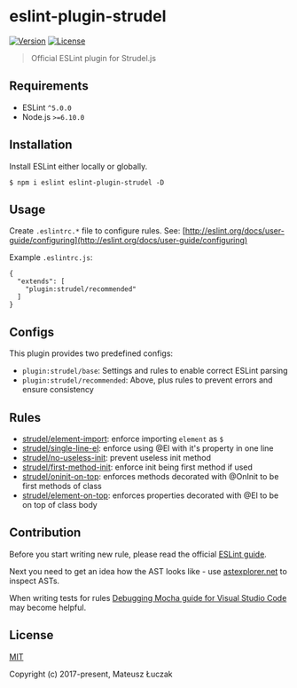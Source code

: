 # eslint-plugin-strudel

<p>
<a href="https://www.npmjs.com/package/eslint-plugin-strudel"><img src="https://img.shields.io/npm/v/eslint-plugin-strudel.svg" alt="Version"></a>
<a href="https://www.npmjs.com/package/eslint-plugin-strudel"><img src="https://img.shields.io/npm/l/eslint-plugin-strudel.svg" alt="License"></a> 
</p>

> Official ESLint plugin for Strudel.js

## Requirements

* ESLint `^5.0.0`
* Node.js `>=6.10.0`

## Installation

Install ESLint either locally or globally.

```
$ npm i eslint eslint-plugin-strudel -D
```

## Usage

Create `.eslintrc.*` file to configure rules. See: [http://eslint.org/docs/user-guide/configuring](http://eslint.org/docs/user-guide/configuring)

Example `.eslintrc.js`:
```
{
  "extends": [
    "plugin:strudel/recommended"
  ]
}
```

## Configs

This plugin provides two predefined configs:

* `plugin:strudel/base`: Settings and rules to enable correct ESLint parsing
* `plugin:strudel/recommended`: Above, plus rules to prevent errors and ensure consistency

## Rules

* [strudel/element-import](docs/rules/element-import.md): enforce importing `element` as `$`
* [strudel/single-line-el](docs/rules/single-line-el.md): enforce using @El with it's property in one line
* [strudel/no-useless-init](docs/rules/no-useless-init.md): prevent useless init method
* [strudel/first-method-init](docs/rules/first-method-init.md): enforce init being first method if used
* [strudel/oninit-on-top](docs/rules/oninit-on-top.md): enforces methods decorated with @OnInit to be first methods of class
* [strudel/element-on-top](docs/rules/element-on-top.md): enforces properties decorated with @El to be on top of class body

## Contribution
Before you start writing new rule, please read the official [ESLint guide](https://eslint.org/docs/developer-guide/working-with-rules).

Next you need to get an idea how the AST looks like - use [astexplorer.net](http://astexplorer.net/) to inspect ASTs.

When writing tests for rules [Debugging Mocha guide for Visual Studio Code](https://github.com/Microsoft/vscode-recipes/tree/master/debugging-mocha-tests) may become helpful.

## License

[MIT](https://opensource.org/licenses/MIT)

Copyright (c) 2017-present, Mateusz Łuczak

